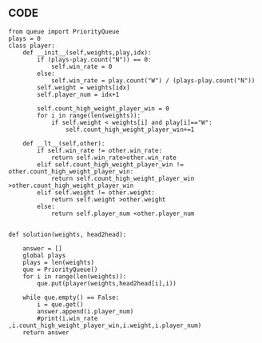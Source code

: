 ## CODE
    from queue import PriorityQueue
    plays = 0
    class player:
        def __init__(self,weights,play,idx):
            if (plays-play.count("N")) == 0:
                self.win_rate = 0
            else:
                self.win_rate = play.count("W") / (plays-play.count("N"))
            self.weight = weights[idx]
            self.player_num = idx+1

            self.count_high_weight_player_win = 0
            for i in range(len(weights)):
                if self.weight < weights[i] and play[i]=="W":
                    self.count_high_weight_player_win+=1

        def __lt__(self,other):
            if self.win_rate != other.win_rate:
                return self.win_rate>other.win_rate
            elif self.count_high_weight_player_win != other.count_high_weight_player_win:
                return self.count_high_weight_player_win >other.count_high_weight_player_win
            elif self.weight != other.weight:
                return self.weight >other.weight
            else:
                return self.player_num <other.player_num


    def solution(weights, head2head):

        answer = []
        global plays
        plays = len(weights)
        que = PriorityQueue()
        for i in range(len(weights)):
            que.put(player(weights,head2head[i],i))

        while que.empty() == False:
            i = que.get()
            answer.append(i.player_num)
            #print(i.win_rate ,i.count_high_weight_player_win,i.weight,i.player_num)
        return answer
